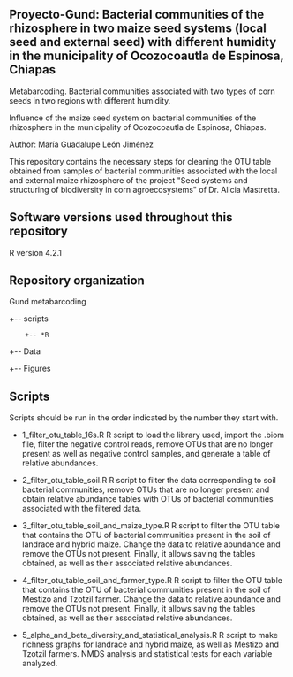 ## Proyecto-Gund: Bacterial communities of the rhizosphere in two maize seed systems (local seed and external seed) with different humidity in the municipality of Ocozocoautla de Espinosa, Chiapas

Metabarcoding. Bacterial communities associated with two types of corn seeds in two regions with different humidity.

Influence of the maize seed system on bacterial communities of the rhizosphere in the municipality of Ocozocoautla de Espinosa, Chiapas.


Author: María Guadalupe León Jiménez

This repository contains the necessary steps for cleaning the OTU table obtained from samples of bacterial communities associated with the local and external maize rhizosphere of the project "Seed systems and structuring of biodiversity in corn agroecosystems" of Dr. Alicia Mastretta.

## Software versions used throughout this repository

R version 4.2.1

## Repository organization

Gund metabarcoding

+-- scripts

        +-- *R
  
+-- Data


+-- Figures


## Scripts

Scripts should be run in the order indicated by the number they start with.

* 1_filter_otu_table_16s.R R script to load the library used, import the .biom file, filter the negative control reads, remove OTUs that are no longer present as well as negative control samples, and generate a table of relative abundances.
 
* 2_filter_otu_table_soil.R R script to filter the data corresponding to soil bacterial communities, remove OTUs that are no longer present and obtain relative abundance tables with OTUs of bacterial communities associated with the filtered data.

* 3_filter_otu_table_soil_and_maize_type.R R script to filter the OTU table that contains the OTU of bacterial communities present in the soil of landrace and hybrid maize. Change the data to relative abundance and remove the OTUs not present. Finally, it allows saving the tables obtained, as well as their associated relative abundances.

* 4_filter_otu_table_soil_and_farmer_type.R R script to filter the OTU table that contains the OTU of bacterial communities present in the soil of Mestizo and Tzotzil farmer. Change the data to relative abundance and remove the OTUs not present. Finally, it allows saving the tables obtained, as well as their associated relative abundances.

* 5_alpha_and_beta_diversity_and_statistical_analysis.R R script to make richness graphs for landrace and hybrid maize, as well as Mestizo and Tzotzil farmers. NMDS analysis and statistical tests for each variable analyzed.
